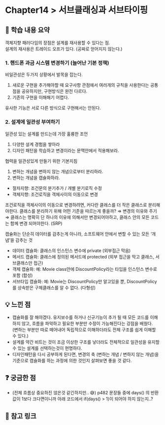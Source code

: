 # Chapter14 > 서브클래싱과 서브타이핑

## 📌 학습 내용 요약   
객체지향 패러다임의 장점은 설계를 재사용할 수 있다는 점.  
설계의 재사용은 트레이드 오프가 있다. (공짜로 얻어지지 않는다.)  
### 1. 핸드폰 과금 시스템 변경하기 (늘어난 기본 정책) 
비일관성은 두가지 상황에서 발목을 잡는다.
1. 새로운 구현을 추가해야할 때 요구사항 관점에서 여러개의 규칙을 사용한다는 공통점을 공유하지만, 구현방식은 완전 다르다.
2. 기존의 구현을 이해해기 어렵다.

유사한 기능은 서로 다른 방식으로 구현해서는 안된다.

### 2. 설계에 일관성 부여하기
일관성 있는 설계를 만드는데 가장 훌륭한 조언
1. 다양한 설계 경험을 쌓아라
2. 디자인 패턴을 학습하고 변경이라는 문맥안에서 적용해보라.

협력을 일관성있게 만들기 위한 기본지침
1. 변하는 개념을 변하지 않는 개념으로부터 분리하라.
2. 변하는 개념을 캡슐화하라.

- 절차지향: 조건문의 분기추가 / 개별 분기로직 수정
- 객체지향: 조건로직을 객체사이의 이동으로 변경

조건로직을 객체사이의 이동으로 변경하려면, 커다란 클래스를 더 작은 클래스로 분리해야한다. 클래스를 분리하기 위해 어떤 기준을 따르는게 좋을까? ⇒ 변경의 이유와 주기 ⇒ 클래스는 명확히 단 하나의 이유에 의해서만 변경되어야하고, 클래스 안의 모든 코드는 함께 변경 되어야한다. (SRP) 

캡슐화는 단순히 데이터를 감추는게 아니라, 소프트웨어 안에서 변할 수 있는 모든 ‘개념’을 감추는 것
- 데이터 캡슐화: 클래스의 인스턴스 변수에 private (외부접근 막음)
- 메서드 캡슐화: 클래스에 정의된 메서드에 protected (외부 접근을 막고 클래스, 서브클래스만 접근)
- 객체 캡슐화: 예: Movie class안에 DiscountPolicy라는 타입을 인스턴스 변수로 포함 (합성)
- 서브타입 캡슐화: 예: Movie는 DiscountPolicy만 알고있을 뿐, DiscountPolicy를 상속받은 구체클래스를 알 수 없다. (다형성)

## 💡 느낀 점
- 캡슐화를 잘 해야겠다. 유지보수를 하거나 신규기능이 추가 될 때 모든 코드를 이해하지 않고, 흐름을 파악하고 필요한 부분만 수정이 가능해진다는 강점을 배웠다.  
  (변하는 부분만 따로 떼어내어 독립적으로 이해하더라도 전체 구조를 쉽게 이해할 수 있다.)
- 설계를 약간 비트는 것이 조금 이상한 구조를 낳더라도 전체적으로 일관성을 유지할 수 있는 설계를 선택하는것이 현명하다.
- 디자인패턴을 다시 공부하게 된다면, 변경의 축 (변하는 개념 / 변하지 않는 개념)을 기준으로 캡슐화를 하는 과정에 의한 것인지 살펴보면 좋을 것 같다.  

## ❓ 궁금한 점
- (전체 흐름상 중요하진 않은것 같긴하지만.. 😅) p482 문장들 중에 days() 의 반환값이 1보다 크다면이니까 아래 코드에서 if(days() > 1)이 되어야 하지 않는지..? 

## 🔗 참고 링크
